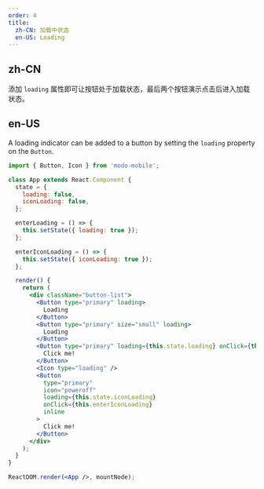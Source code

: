 ```yaml
---
order: 4
title:
  zh-CN: 加载中状态
  en-US: Loading
---
```


## zh-CN

添加 `loading` 属性即可让按钮处于加载状态，最后两个按钮演示点击后进入加载状态。

## en-US

A loading indicator can be added to a button by setting the `loading` property on the `Button`.

```jsx
import { Button, Icon } from 'modo-mobile';

class App extends React.Component {
  state = {
    loading: false,
    iconLoading: false,
  };

  enterLoading = () => {
    this.setState({ loading: true });
  };

  enterIconLoading = () => {
    this.setState({ iconLoading: true });
  };

  render() {
    return (
      <div className="button-list">
        <Button type="primary" loading>
          Loading
        </Button>
        <Button type="primary" size="small" loading>
          Loading
        </Button>
        <Button type="primary" loading={this.state.loading} onClick={this.enterLoading} inline>
          Click me!
        </Button>
        <Icon type="loading" />
        <Button
          type="primary"
          icon="poweroff"
          loading={this.state.iconLoading}
          onClick={this.enterIconLoading}
          inline
        >
          Click me!
        </Button>
      </div>
    );
  }
}

ReactDOM.render(<App />, mountNode);
```
